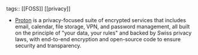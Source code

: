 tags:: [[FOSS]] [[privacy]]

- [Proton](https://proton.me/) is a privacy-focused suite of encrypted services that includes email, calendar, file storage, VPN, and password management, all built on the principle of "your data, your rules" and backed by Swiss privacy laws, with end-to-end encryption and open-source code to ensure security and transparency.